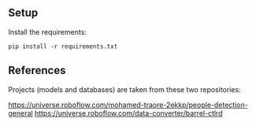## Setup

Install the requirements:

`pip install -r requirements.txt`

## References
Projects (models and databases) are taken from these two repositories: 

https://universe.roboflow.com/mohamed-traore-2ekkp/people-detection-general
https://universe.roboflow.com/data-converter/barrel-ctlrd